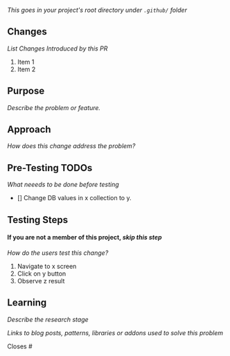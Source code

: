 _This goes in your project's root directory under `.github/` folder_
## Changes
_List Changes Introduced by this PR_
1. Item 1
2. Item 2

## Purpose
_Describe the problem or feature._

## Approach
_How does this change address the problem?_

## Pre-Testing TODOs
_What neeeds to be done before testing_
- [] Change DB values in x collection to y.

## Testing Steps
#### If you are not a member of this project, _skip this step_
_How do the users test this change?_
1. Navigate to x screen
2. Click on y button
3. Observe z result

## Learning
_Describe the research stage_

_Links to blog posts, patterns, libraries or addons used to solve this problem_

Closes #



